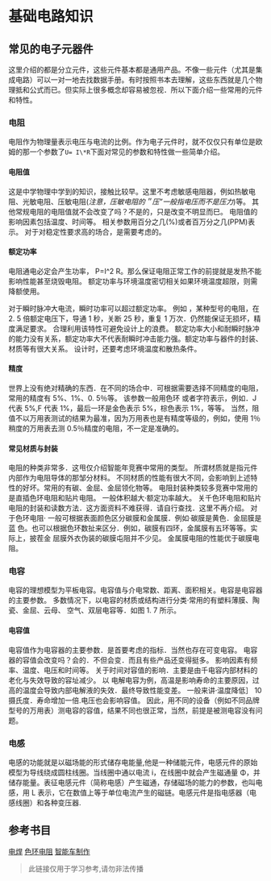 # 基础电路知识

## 常见的电子元器件

这里介绍的都是分立元件，这些元件基本都是通用产品。不像一些元件（尤其是集成电路）可以一对一地去找数据手册。有时按照书本去理解，这些东西就是几个物理抵和公式而已。但实际上很多概念却容易被忽视．所以下面介绍一些常用的元件和特性。

### 电阻

电阻作为物理量表示电压与电流的比例。作为电子元件时，就不仅仅只有单位是欧姆的那一个参数了`U= I\*R`下面对常见的参数和特性做一些简单介绍。

#### 电阻值

这是中学物理中学到的知识，接触比较早。这里不考虑敏感电阻器，例如热敏电阻、光敏电阻、压敏电阻(_注意，压敏电阻的＂压”一般指电压而不是压力_)等。
其他常规电阻的电阻值就不会改变了吗？不是的，只是改变不明显而巳。 电阻值的影响因素包括温度、时间等。 相关参数用百分之几(%)或者百万分之几(PPM)表示。 对于对稳定性要求高的场合，是需要考虑的。

#### 额定功率

电阻通电必定会产生功率， P=I^2 R。那么保证电阻正常工作的前提就是发热不能影响性能甚至烧毁电阻。 额定功率与环境温度密切相关如果环境温度超限，则需降额使用。

对于瞬时脉冲大电流，瞬时功率可以超过额定功率。 例如 ，某种型号的电阻，在 2. 5 倍额定电压下，导通 1 秒，关断 25 秒，重复 1 万次．仍然能保证无损坏，精度满足要求。 合理利用该特性可避免设计上的浪费。 额定功率大小和耐瞬时脉冲的能力没有关系，额定功率大不代表耐瞬时冲击能力强。额定功率与器件的封装、材质等有很大关系。 设计时，还要考虑环境温度和散热条件。

#### 精度

世界上没有绝对精确的东西．在不同的场合中．可根据需要选择不同精度的电阻，常用的精度有 5%、1%、0. 5％等。 该参数一般用色环 或者字符表示，例如．J 代表 5%,F 代表 1%，最后一环是金色表示 5%，棕色表示 1%，等等。
当然，阻值不以万用表测试的结果为最准，因为万用表也是有精度等级的，例如，使用 1％稍度的万用表去测 0.5％精度的电阻，不一定是准确的。

#### 常见材质与封装

电阻的种类非常多．这甩仅介绍智能年竞赛中常用的类型。 所谓材质就是指元件内部作为电阻导体的那邹分材料。 不同材质的性能有很大不同，会影响到上述特性的好坏。常用的有碳、金屈、金屈领化物等。 电阻封装种类较多竞赛中常用的是直插色环电阻和贴片电阻。 一般体积越大·额定功率越大。 关千色环电阻和贴片电阻的封装和读数方法．这方面资料不难获得．请自行查找．这里不再介绍。
对于色环电阻· 一般可根据表面颜色区分碳膜和金属膜．例如·碳膜是黄色．金屈膜是蓝 色。也可以根据色环数扯来区分．例如，碳膜有四环，金属膜有五环等等。实际上，披茬金 屈膜外衣伪装的碳膜屯阻并不少见。 金属膜电阻的性能优于碳膜电阻。

### 电容

电容的理想模型为平板电容。电容值与介电常数、距离、面积相关。电容是电容器的主要参数。 多数情况下，以电容的材质或结构进行分类·常用的有塑料薄膜、陶瓷、金屈、云母、 空气、双层电容等．如图 1. 7 所示。

#### 电容值

电容值作为电容器的主要参数．是首要考虑的指标．当然也存在可变电容。
电容器的容值会改变吗？会的．不但会变．而且有些产品还变得挺多。 影响因素有频率、温度、电压和时间等。
关于时间对容值的影响．主要是由千电容内部材料的老化与失效导致的容址减少。 以
电解电容为例，高温是影响寿命的主要原因，过高的温度会导致内部电解液的失效．最终导致性能变差。 一般来讲·温度降低］ 10 摄氏度．寿命增加一倍.电压也会影响容值。 因此，用不同的设备（例如不同品牌型号的万用表）测电容的容值，结果不同也很正常，当然，前提是被测电容没有问题。

### 电感

电感的功能就是以磁场能的形式储存电能量,他是一种储能元件，电感元件的原始模型为导线绕成圆柱线圈。当线圈中通以电流 i，在线圈中就会产生磁通量 Φ，并储存能量。表征电感元件（简称电感）产生磁通，存储磁场的能力的参数，也叫电感，用 L 表示，它在数值上等于单位电流产生的磁链。电感元件是指电感器（电感线圈）和各种变压器.

## 参考书目

[电焊](https://www.bilibili.com/video/BV1wA411q7P2/?spm_id_from=333.337.search-card.all.click&vd_source=8e7e1d0974d53040902e9addf0f8676a)
[色环电阻](https://zhuanlan.zhihu.com/p/143939497)
[智能车制作](annex/卓晴-智能车制作%20%20从元器件、机电系统、控制算法到完整的智能车设计_14358115.pdf)

> 此链接仅用于学习参考,请勿非法传播
